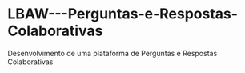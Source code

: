 # LBAW---Perguntas-e-Respostas-Colaborativas
Desenvolvimento de uma plataforma de Perguntas e Respostas Colaborativas 

